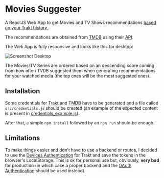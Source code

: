 # Movies Suggester

A ReactJS Web App to get Movies and TV Shows recommendations <u> based on your [Trakt](https://trakt.tv/) history </u>.

The recommendations are obtained from [TMDB](https://www.themoviedb.org/) using their [API](https://developers.themoviedb.org/3/getting-started/introduction).

The Web App is fully responsive and looks like this for desktop:

![Screenshot Desktop](public/resources/Screenshot%202023-01-07%20at%2017.35.43.png)

The Movies/TV Series are ordered based on an descending score coming from how often TVDB suggested them when generating recommendations for your watched media (the top ones will be the most suggested ones).

## Installation

Some credentials for [Trakt](https://trakt.tv/oauth/applications/new) and [TMDB](https://www.themoviedb.org/settings/api) have to be generated and a file called `src/credentials.js` should be created (an example of the expected content is present in [credentials_example.js](src/credentials_example.js)).

After that, a simple `npm install` followed by an `npn run` should be enough.

## Limitations

To make things easier and don't have to use a backend or routes, I decided to use the [Devices Authentication](https://trakt.docs.apiary.io/#reference/authentication-devices) for Trakt and save the tokens in the browser's LocalStorage. This is ok for personal use but, obviously, **very bad** for production (in which case a proper backend and the [OAuth Authentication](https://trakt.docs.apiary.io/#reference/authentication-oauth) should be used instead).
